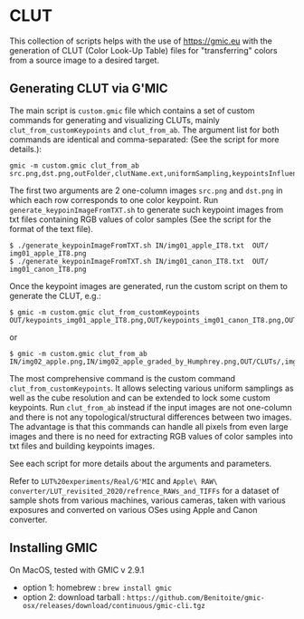 # CLUT

This collection of scripts helps with the use of https://gmic.eu with the generation of CLUT (Color Look-Up Table) files for "transferring" colors from a source image to a desired target. 

## Generating CLUT via G'MIC

The main script is `custom.gmic` file which contains a set of custom commands for generating and visualizing CLUTs, mainly  `clut_from_customKeypoints` and  `clut_from_ab`. 
The argument list for both commands are identical and comma-separated: (See the script for more details.):
```
gmic -m custom.gmic clut_from_ab src.png,dst.png,outFolder,clutName.ext,uniformSampling,keypointsInfluence,cubeResolution
```
The first two arguments are 2 one-column images `src.png` and `dst.png` in which each row corresponds to one color keypoint. Run `generate_keypoinImageFromTXT.sh` to generate such keypoint images from txt files containing RGB values of color samples (See the script for the format of the text file). 

```
$ ./generate_keypoinImageFromTXT.sh IN/img01_apple_IT8.txt  OUT/ img01_apple_IT8.png
$ ./generate_keypoinImageFromTXT.sh IN/img01_canon_IT8.txt  OUT/ img01_canon_IT8.png
```

Once the keypoint images are generated, run the custom script on them to generate the CLUT, e.g.:

```
$ gmic -m custom.gmic clut_from_customKeypoints OUT/keypoints_img01_apple_IT8.png,OUT/keypoints_img01_canon_IT8.png,OUT/CLUTs/,img01_IT8.png,3,100,64
```
or
```
$ gmic -m custom.gmic clut_from_ab IN/img02_apple.png,IN/img02_apple_graded_by_Humphrey.png,OUT/CLUTs/,img02.png,3,100,64
```

The most comprehensive command is the custom command `clut_from_customKeypoints`. It allows selecting various uniform samplings as well as the cube resolution and can be extended to lock some custom keypoints.
Run `clut_from_ab` instead if the input images are not one-column and there is not any topological/structural differences between two images. The advantage is that this commands can handle all pixels from even large images and there is no need for extracting RGB values of color samples into txt files and building keypoints images.

See each script for more details about the arguments and parameters.

Refer to `LUT%20experiments/Real/G'MIC` and `Apple\ RAW\ converter/LUT_revisited_2020/refrence_RAWs_and_TIFFs` for a dataset of sample shots from various machines, various cameras, taken with various exposures and converted on various OSes using Apple and Canon converter.

## Installing GMIC
On MacOS, tested with GMIC v 2.9.1
* option 1: homebrew : `brew install gmic`
* option 2: download tarball : `https://github.com/Benitoite/gmic-osx/releases/download/continuous/gmic-cli.tgz`
